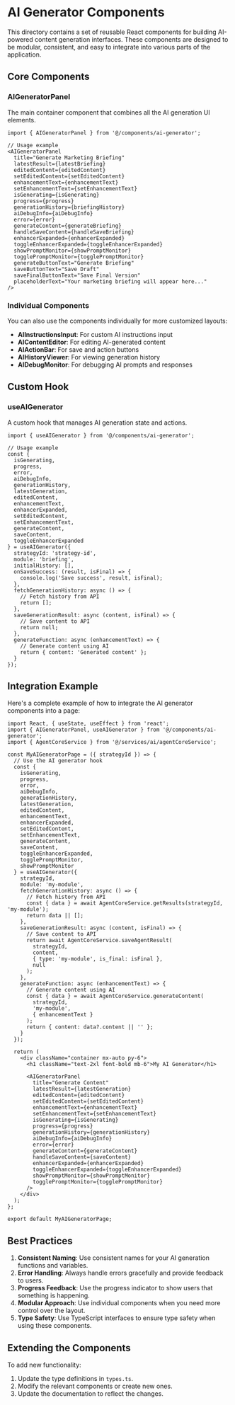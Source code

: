
# AI Generator Components

This directory contains a set of reusable React components for building AI-powered content generation interfaces. These components are designed to be modular, consistent, and easy to integrate into various parts of the application.

## Core Components

### AIGeneratorPanel

The main container component that combines all the AI generation UI elements.

```tsx
import { AIGeneratorPanel } from '@/components/ai-generator';

// Usage example
<AIGeneratorPanel
  title="Generate Marketing Briefing"
  latestResult={latestBriefing}
  editedContent={editedContent}
  setEditedContent={setEditedContent}
  enhancementText={enhancementText}
  setEnhancementText={setEnhancementText}
  isGenerating={isGenerating}
  progress={progress}
  generationHistory={briefingHistory}
  aiDebugInfo={aiDebugInfo}
  error={error}
  generateContent={generateBriefing}
  handleSaveContent={handleSaveBriefing}
  enhancerExpanded={enhancerExpanded}
  toggleEnhancerExpanded={toggleEnhancerExpanded}
  showPromptMonitor={showPromptMonitor}
  togglePromptMonitor={togglePromptMonitor}
  generateButtonText="Generate Briefing"
  saveButtonText="Save Draft"
  saveFinalButtonText="Save Final Version"
  placeholderText="Your marketing briefing will appear here..."
/>
```

### Individual Components

You can also use the components individually for more customized layouts:

- **AIInstructionsInput**: For custom AI instructions input
- **AIContentEditor**: For editing AI-generated content
- **AIActionBar**: For save and action buttons
- **AIHistoryViewer**: For viewing generation history
- **AIDebugMonitor**: For debugging AI prompts and responses

## Custom Hook

### useAIGenerator

A custom hook that manages AI generation state and actions.

```tsx
import { useAIGenerator } from '@/components/ai-generator';

// Usage example
const {
  isGenerating,
  progress,
  error,
  aiDebugInfo,
  generationHistory,
  latestGeneration,
  editedContent,
  enhancementText,
  enhancerExpanded,
  setEditedContent,
  setEnhancementText,
  generateContent,
  saveContent,
  toggleEnhancerExpanded
} = useAIGenerator({
  strategyId: 'strategy-id',
  module: 'briefing',
  initialHistory: [],
  onSaveSuccess: (result, isFinal) => {
    console.log('Save success', result, isFinal);
  },
  fetchGenerationHistory: async () => {
    // Fetch history from API
    return [];
  },
  saveGenerationResult: async (content, isFinal) => {
    // Save content to API
    return null;
  },
  generateFunction: async (enhancementText) => {
    // Generate content using AI
    return { content: 'Generated content' };
  }
});
```

## Integration Example

Here's a complete example of how to integrate the AI generator components into a page:

```tsx
import React, { useState, useEffect } from 'react';
import { AIGeneratorPanel, useAIGenerator } from '@/components/ai-generator';
import { AgentCoreService } from '@/services/ai/agentCoreService';

const MyAIGeneratorPage = ({ strategyId }) => {
  // Use the AI generator hook
  const {
    isGenerating,
    progress,
    error,
    aiDebugInfo,
    generationHistory,
    latestGeneration,
    editedContent,
    enhancementText,
    enhancerExpanded,
    setEditedContent,
    setEnhancementText,
    generateContent,
    saveContent,
    toggleEnhancerExpanded,
    togglePromptMonitor,
    showPromptMonitor
  } = useAIGenerator({
    strategyId,
    module: 'my-module',
    fetchGenerationHistory: async () => {
      // Fetch history from API
      const { data } = await AgentCoreService.getResults(strategyId, 'my-module');
      return data || [];
    },
    saveGenerationResult: async (content, isFinal) => {
      // Save content to API
      return await AgentCoreService.saveAgentResult(
        strategyId, 
        content, 
        { type: 'my-module', is_final: isFinal }, 
        null
      );
    },
    generateFunction: async (enhancementText) => {
      // Generate content using AI
      const { data } = await AgentCoreService.generateContent(
        strategyId,
        'my-module',
        { enhancementText }
      );
      return { content: data?.content || '' };
    }
  });

  return (
    <div className="container mx-auto py-6">
      <h1 className="text-2xl font-bold mb-6">My AI Generator</h1>
      
      <AIGeneratorPanel
        title="Generate Content"
        latestResult={latestGeneration}
        editedContent={editedContent}
        setEditedContent={setEditedContent}
        enhancementText={enhancementText}
        setEnhancementText={setEnhancementText}
        isGenerating={isGenerating}
        progress={progress}
        generationHistory={generationHistory}
        aiDebugInfo={aiDebugInfo}
        error={error}
        generateContent={generateContent}
        handleSaveContent={saveContent}
        enhancerExpanded={enhancerExpanded}
        toggleEnhancerExpanded={toggleEnhancerExpanded}
        showPromptMonitor={showPromptMonitor}
        togglePromptMonitor={togglePromptMonitor}
      />
    </div>
  );
};

export default MyAIGeneratorPage;
```

## Best Practices

1. **Consistent Naming**: Use consistent names for your AI generation functions and variables.
2. **Error Handling**: Always handle errors gracefully and provide feedback to users.
3. **Progress Feedback**: Use the progress indicator to show users that something is happening.
4. **Modular Approach**: Use individual components when you need more control over the layout.
5. **Type Safety**: Use TypeScript interfaces to ensure type safety when using these components.

## Extending the Components

To add new functionality:

1. Update the type definitions in `types.ts`.
2. Modify the relevant components or create new ones.
3. Update the documentation to reflect the changes.
